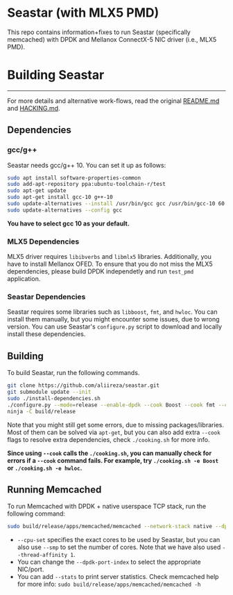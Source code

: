 Seastar (with MLX5 PMD)
=======

This repo contains information+fixes to run Seastar (specifically memcached) with DPDK and Mellanox ConnectX-5 NIC driver (i.e., MLX5 PMD).

# Building Seastar
--------------------

For more details and alternative work-flows, read the original [README.md](./README.md.old) and [HACKING.md](./HACKING.md).

## Dependencies

### gcc/g++

Seastar needs gcc/g++ 10. You can set it up as follows:

```bash
sudo apt install software-properties-common
sudo add-apt-repository ppa:ubuntu-toolchain-r/test
sudo apt-get update
sudo apt-get install gcc-10 g++-10
sudo update-alternatives --install /usr/bin/gcc gcc /usr/bin/gcc-10 60 --slave /usr/bin/g++ g++ /usr/bin/g++-10
sudo update-alternatives --config gcc
```

**You have to select gcc 10 as your default.**

### MLX5 Dependencies

MLX5 driver requires `libibverbs` and `libmlx5` libraries. Additionally, you have to install Mellanox OFED. To ensure that you do not miss the MLX5 dependencies, please build DPDK independetly and run `test_pmd` application. 


### Seastar Dependencies

Seastar requires some libraries such as `libboost`, `fmt`, and `hwloc`. You can install them manually, but you might encounter some issues, due to wrong version. You can use Seastar's `configure.py` script to download and locally install these dependencies.

## Building

To build Seastar, run the following commands. 

```bash
git clone https://github.com/aliireza/seastar.git
git submodule update --init
sudo ./install-dependencies.sh
./configure.py --mode=release --enable-dpdk --cook Boost --cook fmt --cook hwloc --cook dpdk
ninja -C build/release
```

Note that you might still get some errors, due to missing packages/libraries. Most of them can be solved via `apt-get`, but you can also add extra `--cook` flags to resolve extra dependencies, check `./cooking.sh` for more info.

**Since using `--cook` calls the `./cooking.sh`, you can manually check for errors if a `--cook` command fails. For example, try `./cooking.sh -e Boost` or `./cooking.sh -e hwloc`.**

## Running Memcached

To run Memcached with DPDK + native userspace TCP stack, run the following command:

```bash
sudo build/release/apps/memcached/memcached --network-stack native --dpdk-pmd --dhcp 0 --host-ipv4-addr 192.168.101.13 --netmask-ipv4-addr 255.255.255.0 --collectd 0 --cpuset 0,2 --dpdk-port-index 0 --thread-affinity 1
```

- `--cpu-set` specifies the exact cores to be used by Seastar, but you can also use `--smp` to set the number of cores. Note that we have also used `--thread-affinity 1`. 
- You can change the `--dpdk-port-index` to select the appropriate NIC/port.
- You can add `--stats` to print server statistics. Check memcached help for more info: `sudo build/release/apps/memcached/memcached -h`